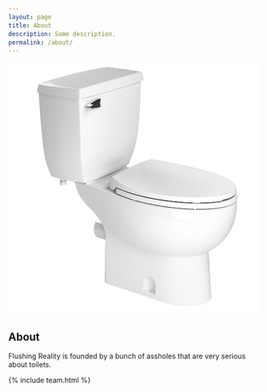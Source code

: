 ```yaml
---
layout: page
title: About
description: Some description.
permalink: /about/
---
```


<img itemprop="image" class="img-rounded" src="/assets/img/toilet.jpg" alt="Your Name">

## About

Flushing Reality is founded by a bunch of assholes that are very serious about toilets.

{% include team.html %}
